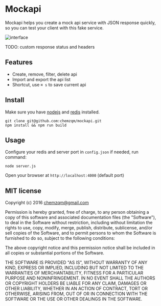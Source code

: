 # Mockapi

Mockapi helps you create a mock api service with JSON response quickly, so you
can test your client with this fake service.

<img src="http://7xrrpg.com2.z0.glb.qiniucdn.com/mockapi%20(2).gif" alt="interface">

TODO: custom response status and headers

## Features

* Create, remove, filter, delete api
* Import and export the api list
* Shortcut, use `⌘ s` to save current api

## Install

Make sure you have [nodejs](https://nodejs.org) and [redis](http://redis.io/)
installed.

    git clone git@github.com:chemzqm/mockapi.git
    npm install && npm run build

## Usage

Configure your redis and server port in `config.json` if needed, run command:

```
node server.js
```

Open your browser at `http://localhost:4000` (default port)

## MIT license
Copyright (c) 2016 chemzqm@gmail.com

Permission is hereby granted, free of charge, to any person obtaining a copy of this software and associated documentation files (the "Software"), to deal in the Software without restriction, including without limitation the rights to use, copy, modify, merge, publish, distribute, sublicense, and/or sell copies of the Software, and to permit persons to whom the Software is furnished to do so, subject to the following conditions:

The above copyright notice and this permission notice shall be included in all copies or substantial portions of the Software.

THE SOFTWARE IS PROVIDED "AS IS", WITHOUT WARRANTY OF ANY KIND, EXPRESS OR IMPLIED, INCLUDING BUT NOT LIMITED TO THE WARRANTIES OF MERCHANTABILITY, FITNESS FOR A PARTICULAR PURPOSE AND NONINFRINGEMENT. IN NO EVENT SHALL THE AUTHORS OR COPYRIGHT HOLDERS BE LIABLE FOR ANY CLAIM, DAMAGES OR OTHER LIABILITY, WHETHER IN AN ACTION OF CONTRACT, TORT OR OTHERWISE, ARISING FROM, OUT OF OR IN CONNECTION WITH THE SOFTWARE OR THE USE OR OTHER DEALINGS IN THE SOFTWARE.
